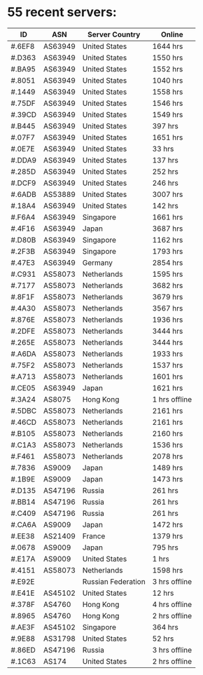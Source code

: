 # 55 recent servers:

| ID | ASN | Server Country | Online |
| ------ | ------ | ------ | ------ |
| #.6EF8 | AS63949 | United States | 1644 hrs |
| #.D363 | AS63949 | United States | 1550 hrs |
| #.BA95 | AS63949 | United States | 1552 hrs |
| #.8051 | AS63949 | United States | 1040 hrs |
| #.1449 | AS63949 | United States | 1558 hrs |
| #.75DF | AS63949 | United States | 1546 hrs |
| #.39CD | AS63949 | United States | 1549 hrs |
| #.B445 | AS63949 | United States | 397 hrs |
| #.07F7 | AS63949 | United States | 1651 hrs |
| #.0E7E | AS63949 | United States | 33 hrs |
| #.DDA9 | AS63949 | United States | 137 hrs |
| #.285D | AS63949 | United States | 252 hrs |
| #.DCF9 | AS63949 | United States | 246 hrs |
| #.6ADB | AS53889 | United States | 3007 hrs |
| #.18A4 | AS63949 | United States | 142 hrs |
| #.F6A4 | AS63949 | Singapore | 1661 hrs |
| #.4F16 | AS63949 | Japan | 3687 hrs |
| #.D80B | AS63949 | Singapore | 1162 hrs |
| #.2F3B | AS63949 | Singapore | 1793 hrs |
| #.47E3 | AS63949 | Germany | 2854 hrs |
| #.C931 | AS58073 | Netherlands | 1595 hrs |
| #.7177 | AS58073 | Netherlands | 3682 hrs |
| #.8F1F | AS58073 | Netherlands | 3679 hrs |
| #.4A30 | AS58073 | Netherlands | 3567 hrs |
| #.876E | AS58073 | Netherlands | 1936 hrs |
| #.2DFE | AS58073 | Netherlands | 3444 hrs |
| #.265E | AS58073 | Netherlands | 3444 hrs |
| #.A6DA | AS58073 | Netherlands | 1933 hrs |
| #.75F2 | AS58073 | Netherlands | 1537 hrs |
| #.A713 | AS58073 | Netherlands | 1601 hrs |
| #.CE05 | AS63949 | Japan | 1621 hrs |
| #.3A24 | AS8075 | Hong Kong | 1 hrs offline |
| #.5DBC | AS58073 | Netherlands | 2161 hrs |
| #.46CD | AS58073 | Netherlands | 2161 hrs |
| #.B105 | AS58073 | Netherlands | 2160 hrs |
| #.C1A3 | AS58073 | Netherlands | 1536 hrs |
| #.F461 | AS58073 | Netherlands | 2078 hrs |
| #.7836 | AS9009 | Japan | 1489 hrs |
| #.1B9E | AS9009 | Japan | 1473 hrs |
| #.D135 | AS47196 | Russia | 261 hrs |
| #.BB14 | AS47196 | Russia | 261 hrs |
| #.C409 | AS47196 | Russia | 261 hrs |
| #.CA6A | AS9009 | Japan | 1472 hrs |
| #.EE38 | AS21409 | France | 1379 hrs |
| #.0678 | AS9009 | Japan | 795 hrs |
| #.E17A | AS9009 | United States | 1 hrs |
| #.4151 | AS58073 | Netherlands | 1598 hrs |
| #.E92E |  | Russian Federation | 3 hrs offline |
| #.E41E | AS45102 | United States | 12 hrs |
| #.378F | AS4760 | Hong Kong | 4 hrs offline |
| #.8965 | AS4760 | Hong Kong | 2 hrs offline |
| #.AE3F | AS45102 | Singapore | 364 hrs |
| #.9E88 | AS31798 | United States | 52 hrs |
| #.86ED | AS47196 | Russia | 3 hrs offline |
| #.1C63 | AS174 | United States | 2 hrs offline |

